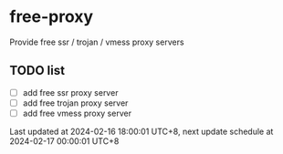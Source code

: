 
# free-proxy
Provide free ssr / trojan / vmess proxy servers


## TODO list
- [ ] add free ssr proxy server
- [ ] add free trojan proxy server
- [ ] add free vmess proxy server

Last updated at 2024-02-16 18:00:01 UTC+8, next update schedule at 2024-02-17 00:00:01 UTC+8

